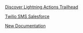 [Discover Lightning Actions Trailhead](https://trailhead.salesforce.com/content/learn/modules/lex_javascript_button_migration/javascript_buttons_to_lightning_actions?trail_id=lex_admin_migration)

[Twilio SMS Salesforce](https://github.com/twilio/twilio-salesforce)

[New Documentation](https://www.twilio.com/docs/salesforce)
